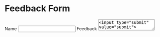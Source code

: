 <html>
<head>
<title>Feedback Form </title>
</head>
<h1>Feedback Form </h1>
<body>
<form Onsubmit="aleart('Thank you for your Feedback');return false;">
<label for ="name"> Name </label>
<input type="text" id="name"  name="name" >
<label for ="feedback"> Feedback </label>
<textarea id = "feedback"  name="feedback" >
<input type="submit" value="submit">
</form>
</body>
</html>
